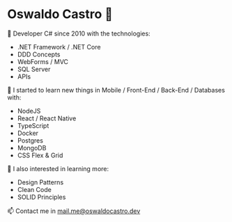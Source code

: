 # Oswaldo Castro 👋

🔭 Developer C# since 2010 with the technologies:

- .NET Framework / .NET Core
- DDD Concepts
- WebForms / MVC
- SQL Server
- APIs

🌱 I started to learn new things in Mobile / Front-End / Back-End / Databases with:

- NodeJS
- React / React Native
- TypeScript
- Docker
- Postgres
- MongoDB
- CSS Flex & Grid

🤔 I also interested in learning more:

- Design Patterns
- Clean Code
- SOLID Principles

📫 Contact me in mail.me@oswaldocastro.dev

<!--
**tuf-code/tuf-code** is a ✨ _special_ ✨ repository because its `README.md` (this file) appears on your GitHub profile.

Here are some ideas to get you started:

- 🔭 I’m currently working on ...
- 🌱 I’m currently learning ...
- 👯 I’m looking to collaborate on ...
- 🤔 I’m looking for help with ...
- 💬 Ask me about ...
- 📫 How to reach me: ...
- 😄 Pronouns: ...
- ⚡ Fun fact: ...
-->

